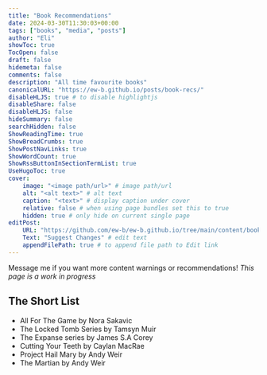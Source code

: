 ```yaml
---
title: "Book Recommendations"
date: 2024-03-30T11:30:03+00:00
tags: ["books", "media", "posts"]
author: "Eli"
showToc: true
TocOpen: false
draft: false
hidemeta: false
comments: false
description: "All time favourite books"
canonicalURL: "https://ew-b.github.io/posts/book-recs/"
disableHLJS: true # to disable highlightjs
disableShare: false
disableHLJS: false
hideSummary: false
searchHidden: false
ShowReadingTime: true
ShowBreadCrumbs: true
ShowPostNavLinks: true
ShowWordCount: true
ShowRssButtonInSectionTermList: true
UseHugoToc: true
cover:
    image: "<image path/url>" # image path/url
    alt: "<alt text>" # alt text
    caption: "<text>" # display caption under cover
    relative: false # when using page bundles set this to true
    hidden: true # only hide on current single page
editPost:
    URL: "https://github.com/ew-b/ew-b.github.io/tree/main/content/book-recs/"
    Text: "Suggest Changes" # edit text
    appendFilePath: true # to append file path to Edit link
---
```


Message me if you want more content warnings or recommendations!
*This page is a work in progress*


## The Short List
- All For The Game by Nora Sakavic
- The Locked Tomb Series by Tamsyn Muir
- The Expanse series by James S.A Corey
- Cutting Your Teeth by Caylan MacRae
- Project Hail Mary by Andy Weir
- The Martian by Andy Weir

